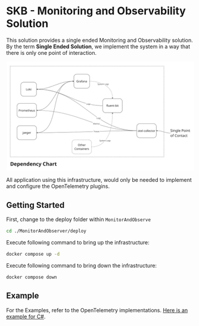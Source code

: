 # SKB - Monitoring and Observability Solution

This solution provides a single ended Monitoring and Observability solution. 
By the term **Single Ended Solution**, we implement the system in a way that there is only one point of interaction.

![Dependency Chart](./docs/dependencyChart.jpg)

All application using this infrastructure, would only be needed to implement and configure the OpenTelemetry plugins.

## Getting Started
First, change to the deploy folder within `MonitorAndObserve`
```bash
cd ./MonitorAndObserver/deploy
``` 

Execute following command to bring up the infrastructure:
```bash
docker compose up -d 
```

Execute following command to bring down the infrastructure:
```bash
docker compose down
```

## Example
For the Examples, refer to the OpenTelemetry implementations.
[Here is an example for C#](https://learn.microsoft.com/en-us/dotnet/core/diagnostics/observability-prgrja-example).